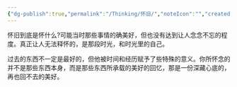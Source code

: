 ```yaml
---
{"dg-publish":true,"permalink":"/Thinking/怀旧/","noteIcon":"","created":"2024-05-22T16:17:54.162+08:00"}
---
```



怀旧到底是怀什么?可能当时那些事情的确美好，但也没有达到让人念念不忘的程度。真正让人无法释怀的，是那段时光，和时光里的自己。

过去的东西不一定是最好的，但他被时间和经历赋予了些特殊的意义。你所怀念的并不是那些东西本身，而是那些东西所承载的美好的回忆，那是一份深藏心底的，再也回不去的美好。
